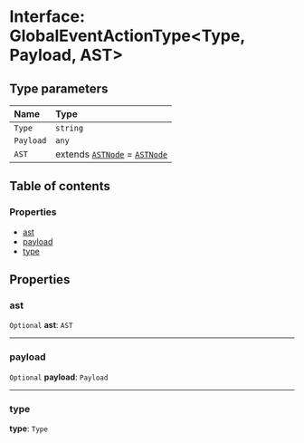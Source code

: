 # Interface: GlobalEventActionType\<Type, Payload, AST>

## Type parameters

| Name | Type |
| :------ | :------ |
| `Type` | `string` |
| `Payload` | `any` |
| `AST` | extends [`ASTNode`](/auto-docs/fixed-layout-editor/classes/ASTNode.md) = [`ASTNode`](/auto-docs/fixed-layout-editor/classes/ASTNode.md) |

## Table of contents

### Properties

* [ast](/auto-docs/fixed-layout-editor/interfaces/GlobalEventActionType.md#ast)
* [payload](/auto-docs/fixed-layout-editor/interfaces/GlobalEventActionType.md#payload)
* [type](/auto-docs/fixed-layout-editor/interfaces/GlobalEventActionType.md#type)

## Properties

### ast

`Optional` **ast**: `AST`

***

### payload

`Optional` **payload**: `Payload`

***

### type

**type**: `Type`
